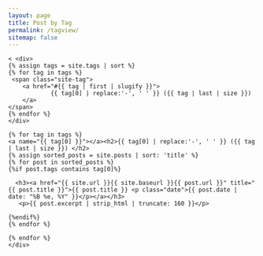 ```yaml
---
layout: page
title: Post by Tag
permalink: /tagview/
sitemap: false
---
```

    < <div>
    {% assign tags = site.tags | sort %}
    {% for tag in tags %}
     <span class="site-tag">
        <a href="#{{ tag | first | slugify }}">
                {{ tag[0] | replace:'-', ' ' }} ({{ tag | last | size }})
        </a>
    </span>
    {% endfor %}
    </div>

<div id="index">

    {% for tag in tags %}
    <a name="{{ tag[0] }}"></a><h2>{{ tag[0] | replace:'-', ' ' }} ({{ tag | last | size }}) </h2>
    {% assign sorted_posts = site.posts | sort: 'title' %}
    {% for post in sorted_posts %}
    {%if post.tags contains tag[0]%}

      <h3><a href="{{ site.url }}{{ site.baseurl }}{{ post.url }}" title="{{ post.title }}">{{ post.title }} <p class="date">{{ post.date |  date: "%B %e, %Y" }}</p></a></h3>
       <p>{{ post.excerpt | strip_html | truncate: 160 }}</p>

    {%endif%}
    {% endfor %}

    {% endfor %}
    </div>
